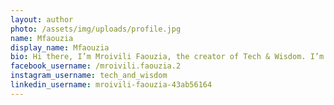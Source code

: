 ```yaml
---
layout: author
photo: /assets/img/uploads/profile.jpg
name: Mfaouzia
display_name: Mfaouzia
bio: Hi there, I’m Mroivili Faouzia, the creator of Tech & Wisdom. I’m passionate about technology and curious about life. I also have a special interest in Chinese culture. On this blog, I share honest insights on topics ranging from coding to personal growth. I’m glad you’re here to join me on this adventure – because life is better with friends! 😊
facebook_username: /mroivili.faouzia.2
instagram_username: tech_and_wisdom
linkedin_username: mroivili-faouzia-43ab56164
---
```



